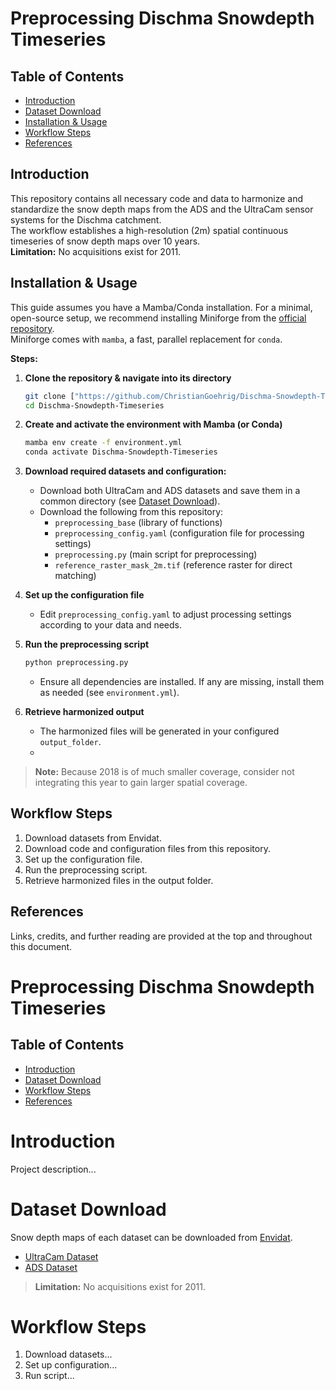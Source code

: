 # Preprocessing Dischma Snowdepth Timeseries

## Table of Contents

- [Introduction](#introduction)
- [Dataset Download](#dataset-download)
- [Installation & Usage](#installation--usage)
- [Workflow Steps](#workflow-steps)
- [References](#references)

## Introduction

This repository contains all necessary code and data to harmonize and standardize the snow depth maps from the ADS and the UltraCam sensor systems for the Dischma catchment.  
The workflow establishes a high-resolution (2m) spatial continuous timeseries of snow depth maps over 10 years.  
**Limitation:** No acquisitions exist for 2011.  


## Installation & Usage

This guide assumes you have a Mamba/Conda installation. For a minimal, open-source setup, we recommend installing Miniforge from the [official repository](https://github.com/conda-forge/miniforge).  
Miniforge comes with `mamba`, a fast, parallel replacement for `conda`.

**Steps:**

1. **Clone the repository & navigate into its directory**
    ```sh
    git clone ["https://github.com/ChristianGoehrig/Dischma-Snowdepth-Timeseries")
    cd Dischma-Snowdepth-Timeseries
    ```

2. **Create and activate the environment with Mamba (or Conda)**
    ```sh
    mamba env create -f environment.yml
    conda activate Dischma-Snowdepth-Timeseries
    ```

3. **Download required datasets and configuration:**
    - Download both UltraCam and ADS datasets and save them in a common directory (see [Dataset Download](#dataset-download)).
    - Download the following from this repository:
        - `preprocessing_base` (library of functions)
        - `preprocessing_config.yaml` (configuration file for processing settings)
        - `preprocessing.py` (main script for preprocessing)
        - `reference_raster_mask_2m.tif` (reference raster for direct matching)

4. **Set up the configuration file**
    - Edit `preprocessing_config.yaml` to adjust processing settings according to your data and needs.

5. **Run the preprocessing script**
    ```sh
    python preprocessing.py
    ```
    - Ensure all dependencies are installed. If any are missing, install them as needed (see `environment.yml`).

6. **Retrieve harmonized output**
    - The harmonized files will be generated in your configured `output_folder`.
    - 
> **Note:** Because 2018 is of much smaller coverage, consider not integrating this year to gain larger spatial coverage.

## Workflow Steps

1. Download datasets from Envidat.
2. Download code and configuration files from this repository.
3. Set up the configuration file.
4. Run the preprocessing script.
5. Retrieve harmonized files in the output folder.

## References

Links, credits, and further reading are provided at the top and throughout this document.
# Preprocessing Dischma Snowdepth Timeseries

## Table of Contents

- [Introduction](#introduction)
- [Dataset Download](#dataset-download)
- [Workflow Steps](#workflow-steps)
- [References](#references)

# Introduction

Project description...

# Dataset Download

Snow depth maps of each dataset can be downloaded from [Envidat](https://www.envidat.ch/).

- [UltraCam Dataset](https://www.envidat.ch/#/metadata/snow-depth-mapping-by-airplane-photogrammetry-2017-ongoing?search=snow+depth+maps&isAuthorSearch=false)
- [ADS Dataset](https://www.envidat.ch/#/metadata/snow-depth-mapping?search=snow%20depth%20ads)

> **Limitation:** No acquisitions exist for 2011.

# Workflow Steps

1. Download datasets...
2. Set up configuration...
3. Run script...


